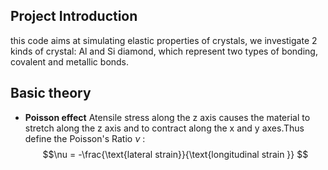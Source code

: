 ## Project Introduction
this code aims at simulating elastic properties of crystals, we investigate 2 kinds of crystal: Al and Si diamond, which represent two types of bonding, covalent and metallic bonds.

## Basic theory

- **Poisson effect**
Atensile stress along the z axis causes the material to stretch along the z axis and to contract along the x and y axes.Thus define the  Poisson's Ratio $\nu$ :
$$\nu = -\frac{\text{lateral strain}}{\text{longitudinal strain
}} $$


